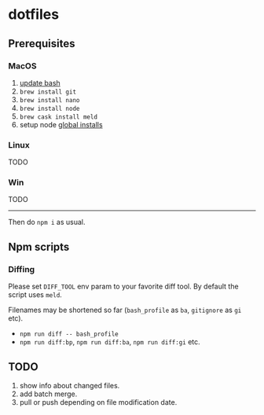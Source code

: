 dotfiles
========

## Prerequisites

### MacOS

1. [update bash](https://johndjameson.com/blog/updating-your-shell-with-homebrew/)
2. `brew install git`
3. `brew install nano`
4. `brew install node`
5. `brew cask install meld`
6. setup node [global installs](prefix=${HOME}/.npm-packages)

### Linux

TODO

### Win

TODO

----

Then do `npm i` as usual.

## Npm scripts

### Diffing

Please set `DIFF_TOOL` env param to your favorite diff tool.
By default the script uses `meld`.

Filenames may be shortened so far (`bash_profile` as `ba`, `gitignore` as `gi` etc).

- `npm run diff -- bash_profile`
- `npm run diff:bp`, `npm run diff:ba`, `npm run diff:gi` etc.

## TODO

1. show info about changed files.
2. add batch merge.
3. pull or push depending on file modification date.
